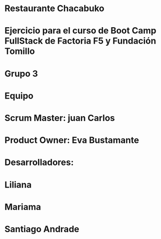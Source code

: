 # Restaurante Chacabuko
# Ejercicio para el curso de Boot Camp FullStack de Factoria F5 y Fundación Tomillo
# Grupo 3
# Equipo
# Scrum Master: juan Carlos
# Product Owner: Eva Bustamante
# Desarrolladores: 
# Liliana
# Mariama
# Santiago Andrade